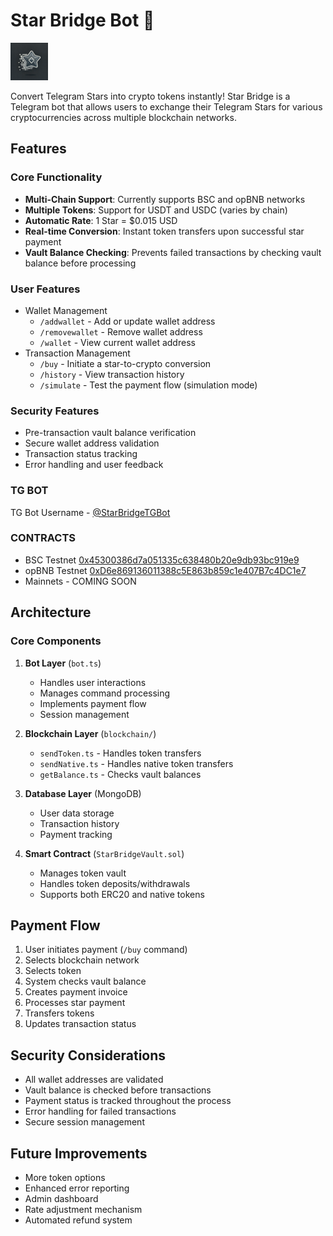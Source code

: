 # Star Bridge Bot 🌉

<img src="./assets/star-bridge-outline.webp" width="60px" height="60px" />

Convert Telegram Stars into crypto tokens instantly! Star Bridge is a Telegram bot that allows users to exchange their Telegram Stars for various cryptocurrencies across multiple blockchain networks.

## Features

### Core Functionality
- **Multi-Chain Support**: Currently supports BSC and opBNB networks
- **Multiple Tokens**: Support for USDT and USDC (varies by chain)
- **Automatic Rate**: 1 Star = $0.015 USD
- **Real-time Conversion**: Instant token transfers upon successful star payment
- **Vault Balance Checking**: Prevents failed transactions by checking vault balance before processing

### User Features
- Wallet Management
  - `/addwallet` - Add or update wallet address
  - `/removewallet` - Remove wallet address
  - `/wallet` - View current wallet address
- Transaction Management
  - `/buy` - Initiate a star-to-crypto conversion
  - `/history` - View transaction history
  - `/simulate` - Test the payment flow (simulation mode)

### Security Features
- Pre-transaction vault balance verification
- Secure wallet address validation
- Transaction status tracking
- Error handling and user feedback

### TG BOT

TG Bot Username - [@StarBridgeTGBot](https://t.me/StarBridgeTGBot)

### CONTRACTS

- BSC Testnet [0x45300386d7a051335c638480b20e9db93bc919e9](https://testnet.bscscan.com/address/0x45300386d7a051335c638480b20e9db93bc919e9)
- opBNB Testnet [0xD6e869136011388c5E863b859c1e407B7c4DC1e7](https://opbnb-testnet.bscscan.com/address/0xD6e869136011388c5E863b859c1e407B7c4DC1e7)
- Mainnets - COMING SOON

## Architecture

### Core Components

1. **Bot Layer** (`bot.ts`)
   - Handles user interactions
   - Manages command processing
   - Implements payment flow
   - Session management

2. **Blockchain Layer** (`blockchain/`)
   - `sendToken.ts` - Handles token transfers
   - `sendNative.ts` - Handles native token transfers
   - `getBalance.ts` - Checks vault balances

3. **Database Layer** (MongoDB)
   - User data storage
   - Transaction history
   - Payment tracking

4. **Smart Contract** (`StarBridgeVault.sol`)
   - Manages token vault
   - Handles token deposits/withdrawals
   - Supports both ERC20 and native tokens


## Payment Flow

1. User initiates payment (`/buy` command)
2. Selects blockchain network
3. Selects token
4. System checks vault balance
5. Creates payment invoice
6. Processes star payment
7. Transfers tokens
8. Updates transaction status


## Security Considerations

- All wallet addresses are validated
- Vault balance is checked before transactions
- Payment status is tracked throughout the process
- Error handling for failed transactions
- Secure session management

## Future Improvements

- More token options
- Enhanced error reporting
- Admin dashboard
- Rate adjustment mechanism
- Automated refund system
